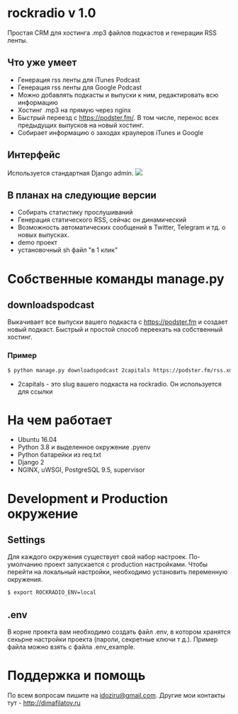 # rockradio v 1.0
Простая CRM для хостинга .mp3 файлов подкастов и генерации RSS ленты.
## Что уже умеет
- Генерация rss ленты для iTunes Podcast
- Генерация rss ленты для Google Podcast
- Можно добавлять подкасты и выпуски к ним, редактировать всю информацию
- Хостинг .mp3 на прямую через nginx
- Быстрый переезд с https://podster.fm/. В том числе, перенос всех предыдущих выпусков на новый хостинг.
- Собирает информацию о заходах краулеров iTunes и Google
## Интерфейс
Используется стандартная Django admin.
![](http://rockradio.dimafilatov.ru/uploads/for_readme/admin-ui.png)
## В планах на следующие версии
- Собирать статистику прослушиваний
- Генерация статического RSS, сейчас он динамический
- Возможность автоматических сообщений в Twitter, Telegram и тд. о новых выпусках.
- demo проект
- установочный sh файл "в 1 клик"
# Собственные команды manage.py
## downloadspodcast
Выкачивает все выпуски вашего подкаста с https://podster.fm и создает новый подкаст. Быстрый и простой способ переехать на собственный хостинг.
### Пример
```bash
$ python manage.py downloadspodcast 2capitals https://podster.fm/rss.xml?pid=36066
```
- 2capitals - это slug вашего подкаста на rockradio. Он используется для ссылки
# На чем работает
- Ubuntu 16.04
- Python 3.8 и выделенное окружение .pyenv
- Python батарейки из req.txt
- Django 2
- NGINX, uWSGI, PostgreSQL 9.5, supervisor
# Development и Production окружение
## Settings
Для каждого окружения существует свой набор настроек. По-умолчанию проект запускается с production настройками. Чтобы перейти на локальный настройки, необходимо установить переменную окружения.
```bash
$ export ROCKRADIO_ENV=local
```
## .env
В корне проекта вам необходимо создать файл .env, в котором хранятся секьрне настройки проекта (пароли, секретные ключи т д.). Пример файла можно взять с файла .env_example.
# Поддержка и помощь
По всем вопросам пишите на idoziru@gmail.com. Другие мои контакты тут - http://dimafilatov.ru